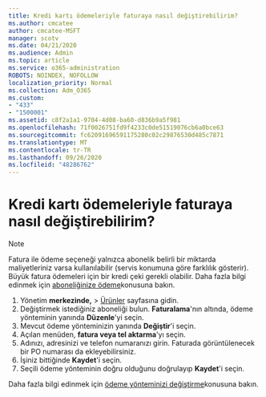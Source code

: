 ```yaml
---
title: Kredi kartı ödemeleriyle faturaya nasıl değiştirebilirim?
ms.author: cmcatee
author: cmcatee-MSFT
manager: scotv
ms.date: 04/21/2020
ms.audience: Admin
ms.topic: article
ms.service: o365-administration
ROBOTS: NOINDEX, NOFOLLOW
localization_priority: Normal
ms.collection: Adm_O365
ms.custom:
- "433"
- "1500001"
ms.assetid: c8f2a1a1-9704-4d08-ba60-d836b9a5f981
ms.openlocfilehash: 71f0026751fd9f4233c0de51519076cb6a0bce63
ms.sourcegitcommit: fc62091696591175280c02c29876530d485c7871
ms.translationtype: MT
ms.contentlocale: tr-TR
ms.lasthandoff: 09/26/2020
ms.locfileid: "48286762"
---
```

# <a name="how-do-i-change-from-credit-card-payments-to-invoice"></a>Kredi kartı ödemeleriyle faturaya nasıl değiştirebilirim?

> [!NOTE]
> Fatura ile ödeme seçeneği yalnızca abonelik belirli bir miktarda maliyetleriniz varsa kullanılabilir (servis konumuna göre farklılık gösterir). Büyük fatura ödemeleri için bir kredi çeki gerekli olabilir. Daha fazla bilgi edinmek için [aboneliğinize ödeme](https://docs.microsoft.com/microsoft-365/commerce/billing-and-payments/pay-for-your-subscription)konusuna bakın.

1. Yönetim **merkezinde,**  >  [Ürünler](https://go.microsoft.com/fwlink/p/?linkid=842054) sayfasına gidin.
2. Değiştirmek istediğiniz aboneliği bulun. **Faturalama**'nın altında, ödeme yönteminin yanında **Düzenle**'yi seçin.
3. Mevcut ödeme yönteminizin yanında **Değiştir**'i seçin.
4. Açılan menüden, **fatura veya tel aktarma**'yı seçin.
5. Adınızı, adresinizi ve telefon numaranızı girin. Faturada görüntülenecek bir PO numarası da ekleyebilirsiniz.
6. İşiniz bittiğinde **Kaydet**'i seçin.
7. Seçili ödeme yönteminin doğru olduğunu doğrulayıp **Kaydet**'i seçin.

Daha fazla bilgi edinmek için [ödeme yönteminizi değiştirme](https://docs.microsoft.com/microsoft-365/commerce/billing-and-payments/change-payment-method)konusuna bakın.